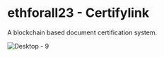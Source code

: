 # ethforall23 - Certifylink
A blockchain based document certification system. 


![Desktop - 9](https://user-images.githubusercontent.com/80059522/219960616-25411792-b91c-405b-8767-93357eb12622.png)
